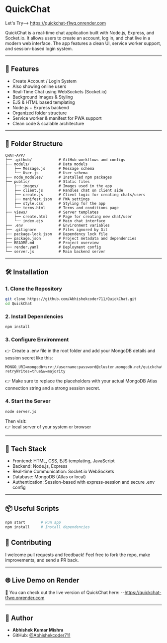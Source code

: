 # QuickChat 
Let's Try--> https://quickchat-t1wq.onrender.com

QuickChat is a real-time chat application built with Node.js, Express, and Socket.io. It allows users to create an account, log in, and chat live in a modern web interface. The app features a clean UI, service worker support, and session-based login system.

---

## 🚀 Features

- Create Account / Login System
- Also showing online users
- Real-Time Chat using WebSockets (Socket.io)
- Background Images & Styling
- EJS & HTML based templating
- Node.js + Express backend
- Organized folder structure
- Service worker & manifest for PWA support
- Clean code & scalable architecture

---

## 📁 Folder Structure

```
CHAT-APP/
├── .github/            # GitHub workflows and configs
├── models/             # Data models
│   ├── Message.js      # Message schema
│   └── User.js         # User schema
├── node_modules/       # Installed npm packages
├── public/             # Static files
│   ├── images/         # Images used in the app
│   ├── client.js       # Handles chat on client side
│   ├── create.js       # Client logic for creating chats/users
│   ├── manifest.json   # PWA settings
│   ├── style.css       # Styling for the app
│   └── terms.html      # Terms and conditions page
├── views/              # Server templates
│   ├── create.html     # Page for creating new chat/user
│   └── index.ejs       # Main chat interface
├── .env                # Environment variables
├── .gitignore          # Files ignored by Git
├── package-lock.json   # Dependency lock file
├── package.json        # Project metadata and dependencies
├── README.md           # Project overview
├── render.yaml         # Deployment config
└── server.js           # Main backend server
```

---

## 🛠️ Installation

### 1. Clone the Repository

```bash
git clone https://github.com/Abhishekcoder711/QuickChat.git
cd QuickChat
```

### 2. Install Dependencies

```bash
npm install
```

### 3. Configure Environment

👉 Create a .env file in the root folder and add your MongoDB details and session secret like this:

```env
MONGO_URI=mongodb+srv://username:password@cluster.mongodb.net/quickchat?retryWrites=true&w=majority   
```
👉 Make sure to replace the placeholders with your actual MongoDB Atlas connection string and a strong session secret.

### 4. Start the Server

```bash
node server.js
```

Then visit:  
👉 local server of your system or browser

---

## 🧪 Tech Stack

- Frontend: HTML, CSS, EJS templating, JavaScript
- Backend: Node.js, Express
- Real-time Communication: Socket.io WebSockets
- Database: MongoDB (Atlas or local)
- Authentication: Session-based with express-session and secure .env config

---

## 📦 Useful Scripts

```bash
npm start       # Run app
npm install     # Install dependencies
```


## 🙌 Contributing

I welcome pull requests and feedback! Feel free to fork the repo, make improvements, and send a PR back.

---

## 🌐 Live Demo on Render

🚧 You can check out the live version of QuickChat here: 
--https://quickchat-t1wq.onrender.com

---

## 👤 Author

- **Abhishek Kumar Mishra**
- GitHub: [@Abhishekcoder711](https://github.com/Abhishekcoder711)
